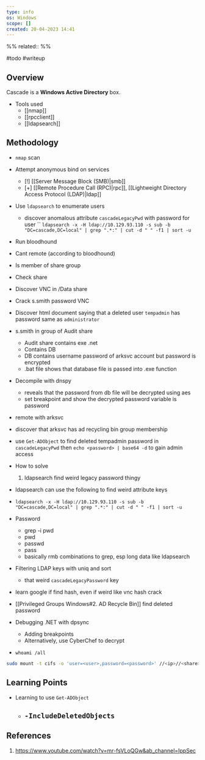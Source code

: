 ```yaml
---
type: info
os: Windows
scope: []
created: 20-04-2023 14:41
---
```

%%
related::
%%

#todo #writeup

## Overview
Cascade is a **Windows Active Directory** box.

- Tools used
	- [[nmap]]
	- [[rpcclient]]
	- [[ldapsearch]]

## Methodology
- `nmap` scan
- Attempt anonymous bind on services
	- [!] [[Server Message Block (SMB)|smb]]
	- [+] [[Remote Procedure Call (RPC)|rpc]], [[Lightweight Directory Access Protocol (LDAP)|ldap]]

- Use `ldapsearch` to enumerate users
	- discover anomalous attribute `cascadeLegacyPwd` with password for user ``
`ldapsearch -x -H ldap://10.129.93.110 -s sub -b "DC=cascade,DC=local" | grep ".*:" | cut -d " " -f1 | sort -u`
- Run bloodhound
- Cant remote (according to bloodhound)
- Is member of share group
- Check share
- Discover VNC in /Data share
- Crack s.smith password VNC
- Discover html document saying that a deleted user `tempadmin` has password same as `administrator`
- s.smith in group of Audit share
	- Audit share contains exe .net
	- Contains DB
	- DB contains username password of arksvc account but password is encrypted
	- .bat file shows that database file is passed into .exe function
- Decompile with dnspy
	- reveals that the password from db file will be decrypted using aes
	- set breakpoint and show the decrypted password variable is password
- remote with arksvc
- discover that arksvc has ad recycling bin group membership
- use `Get-ADObject` to find deleted tempadmin password in `cascadeLegacyPwd` then `echo <password> | base64 -d` to gain admin access


- How to solve
	1. ldapsearch find weird legacy password thingy
- ldapsearch can use the following to find weird attribute keys
- `ldapsearch -x -H ldap://10.129.93.110 -s sub -b "DC=cascade,DC=local" | grep ".*:" | cut -d " " -f1 | sort -u`
- Password
	- grep -i pwd
	- pwd
	- passwd
	- pass
	- basically rmb combinations to grep, esp long data like ldapsearch
- Filtering LDAP keys with uniq and sort
	- that weird `cascadeLegacyPassword` key
- learn google if find hash, even if weird like vnc hash crack
- [[Privileged Groups Windows#2. AD Recycle Bin]] find deleted password
- Debugging .NET with dpsync
	- Adding breakpoints
	- Alternatively, use CyberChef to decrypt
- `whoami /all`

```bash
sudo mount -t cifs -o 'user=<user>,password=<password>' //<ip>//<share> /mnt/<name>
```


## Learning Points
- Learning to use `Get-ADObject`
	- `-IncludeDeletedObjects`
		- 

## References
1. https://www.youtube.com/watch?v=mr-fsVLoQGw&ab_channel=IppSec

